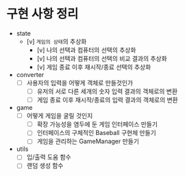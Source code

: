 # 구현 사항 정리

- state
  - [v] `게임의 상태`의 추상화 
    - [v] 나의 선택과 컴퓨터의 선택의 추상화
    - [v] 나의 선택과 컴퓨터의 선택의 비교 결과의 추상화
    - [v] 게임 종료 이후 재시작/종료 선택의 추상화
- converter
  - [ ] 사용자의 입력을 어떻게 객체로 만들것인가
    - [ ] 유저의 서로 다른 세개의 숫자 입력 결과의 객체로의 변환 
    - [ ] 게임 종료 이후 재시작/종료의 입력 결과의 객체로의 변환
- game
  - [ ] 어떻게 게임을 굴릴 것인지
    - [ ] 확장 가능성을 염두에 둔 게임 인터페이스 만들기
    - [ ] 인터페이스의 구체적인 Baseball 구현체 만들기
    - [ ] 게임을 관리하는 GameManager 만들기  
- utils
    - [ ] 입/출력 도움 함수
    - [ ] 랜덤 생성 함수